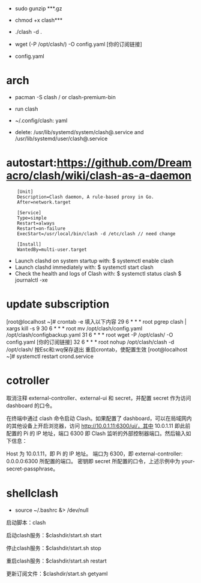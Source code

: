#
- sudo gunzip ***.gz
- chmod +x clash***
- ./clash -d .

- wget (-P /opt/clash/) -O config.yaml [你的订阅链接]
- config.yaml

# arch

- pacman -S clash / or clash-premium-bin
- run clash
- ~/.config/clash: yaml

- delete: /usr/lib/systemd/system/clash@.service and  /usr/lib/systemd/user/clash@.service

# autostart:https://github.com/Dreamacro/clash/wiki/clash-as-a-daemon

        [Unit]
        Description=Clash daemon, A rule-based proxy in Go.
        After=network.target
        
        [Service]
        Type=simple
        Restart=always
        Restart=on-failure
        ExecStart=/usr/local/bin/clash -d /etc/clash // need change
        
        [Install]
        WantedBy=multi-user.target

- Launch clashd on system startup with:
$ systemctl enable clash
- Launch clashd immediately with:
$ systemctl start clash
- Check the health and logs of Clash with:
$ systemctl status clash
$ journalctl -xe

# update subscription
[root@localhost ~]# crontab -e
填入以下内容
29 6    * * *   root    pgrep clash | xargs kill -s 9
30 6    * * *   root    mv /opt/clash/config.yaml /opt/clash/configbackup.yaml
31 6    * * *   root    wget -P /opt/clash/ -O config.yaml [你的订阅链接]
32 6    * * *   root    nohup /opt/clash/clash -d /opt/clash/
按Esc和:wq保存退出
重启crontab，使配置生效
[root@localhost ~]# systemctl restart crond.service

# cotroller

取消注释 external-controller、external-ui 和 secret，并配置 secret 作为访问 dashboard 的口令。

在终端中通过 clash 命令启动 Clash。如果配置了 dashboard，可以在局域网内的其他设备上开启浏览器，访问 http://10.0.1.11:6300/ui/，其中 10.0.1.11 即此前配置的 Pi 的 IP 地址，端口 6300 即 Clash 监听的外部控制器端口。然后输入如下信息：

Host 为 10.0.1.11，即 Pi 的 IP 地址。
端口为 6300，即 external-controller: 0.0.0.0:6300 所配置的端口。
密钥即 secret 所配置的口令，上述示例中为 your-secret-passphrase。

# shellclash

- source ~/.bashrc &> /dev/null

启动脚本：clash

启动clash服务：$clashdir/start.sh start

停止clash服务：$clashdir/start.sh stop

重启clash服务：$clashdir/start.sh restart

更新订阅文件：$clashdir/start.sh getyaml


